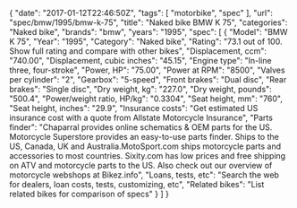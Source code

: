 {
    "date": "2017-01-12T22:46:50Z",
    "tags": [
        "motorbike",
        "spec"
    ],
    "url": "spec\/bmw\/1995\/bmw-k-75",
    "title": "Naked bike BMW K 75",
    "categories": "Naked bike",
    "brands": "bmw",
    "years": "1995",
    "spec": [
        {
            "Model": "BMW K 75",
            "Year": "1995",
            "Category": "Naked bike",
            "Rating": "73.1 out of 100. Show full rating and compare with other bikes",
            "Displacement, ccm": "740.00",
            "Displacement, cubic inches": "45.15",
            "Engine type": "In-line three, four-stroke",
            "Power, HP": "75.00",
            "Power at RPM": "8500",
            "Valves per cylinder": "2",
            "Gearbox": "5-speed",
            "Front brakes": "Dual disc",
            "Rear brakes": "Single disc",
            "Dry weight, kg": "227.0",
            "Dry weight, pounds": "500.4",
            "Power\/weight ratio, HP\/kg": "0.3304",
            "Seat height, mm": "760",
            "Seat height, inches": "29.9",
            "Insurance costs": "Get estimated US insurance cost with a quote from Allstate Motorcycle Insurance",
            "Parts finder": "Chaparral provides online schematics & OEM parts for the US.   Motorcycle Superstore provides an easy-to-use parts finder. Ships to the US, Canada, UK and Australia.MotoSport.com ships motorcycle parts and accessories to most countries.    Sixity.com has low prices and free shipping on ATV and motorcycle parts to the US. Also check out our overview of motorcycle webshops at Bikez.info",
            "Loans, tests, etc": "Search the web for dealers, loan costs, tests, customizing, etc",
            "Related bikes": "List related bikes for comparison of specs"
        }
    ]
}